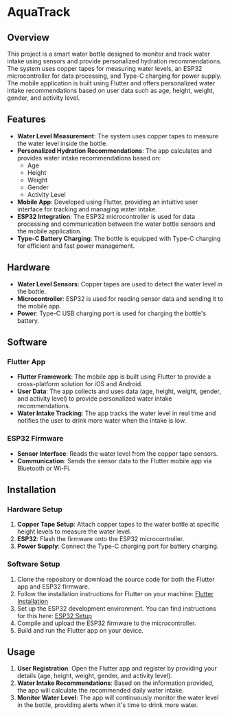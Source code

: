 # AquaTrack

## Overview

This project is a smart water bottle designed to monitor and track water intake using sensors and provide personalized hydration recommendations. The system uses copper tapes for measuring water levels, an ESP32 microcontroller for data processing, and Type-C charging for power supply. The mobile application is built using Flutter and offers personalized water intake recommendations based on user data such as age, height, weight, gender, and activity level.

## Features

- **Water Level Measurement**: The system uses copper tapes to measure the water level inside the bottle.
- **Personalized Hydration Recommendations**: The app calculates and provides water intake recommendations based on:
  - Age
  - Height
  - Weight
  - Gender
  - Activity Level
- **Mobile App**: Developed using Flutter, providing an intuitive user interface for tracking and managing water intake.
- **ESP32 Integration**: The ESP32 microcontroller is used for data processing and communication between the water bottle sensors and the mobile application.
- **Type-C Battery Charging**: The bottle is equipped with Type-C charging for efficient and fast power management.

## Hardware

- **Water Level Sensors**: Copper tapes are used to detect the water level in the bottle.
- **Microcontroller**: ESP32 is used for reading sensor data and sending it to the mobile app.
- **Power**: Type-C USB charging port is used for charging the bottle's battery.

## Software

### Flutter App

- **Flutter Framework**: The mobile app is built using Flutter to provide a cross-platform solution for iOS and Android.
- **User Data**: The app collects and uses data (age, height, weight, gender, and activity level) to provide personalized water intake recommendations.
- **Water Intake Tracking**: The app tracks the water level in real time and notifies the user to drink more water when the intake is low.

### ESP32 Firmware

- **Sensor Interface**: Reads the water level from the copper tape sensors.
- **Communication**: Sends the sensor data to the Flutter mobile app via Bluetooth or Wi-Fi.

## Installation

### Hardware Setup

1. **Copper Tape Setup**: Attach copper tapes to the water bottle at specific height levels to measure the water level.
2. **ESP32**: Flash the firmware onto the ESP32 microcontroller.
3. **Power Supply**: Connect the Type-C charging port for battery charging.

### Software Setup

1. Clone the repository or download the source code for both the Flutter app and ESP32 firmware.
2. Follow the installation instructions for Flutter on your machine: [Flutter Installation](https://flutter.dev/docs/get-started/install)
3. Set up the ESP32 development environment. You can find instructions for this here: [ESP32 Setup](https://docs.espressif.com/projects/esp-idf/en/latest/esp32/get-started/)
4. Compile and upload the ESP32 firmware to the microcontroller.
5. Build and run the Flutter app on your device.

## Usage

1. **User Registration**: Open the Flutter app and register by providing your details (age, height, weight, gender, and activity level).
2. **Water Intake Recommendations**: Based on the information provided, the app will calculate the recommended daily water intake.
3. **Monitor Water Level**: The app will continuously monitor the water level in the bottle, providing alerts when it's time to drink more water.

